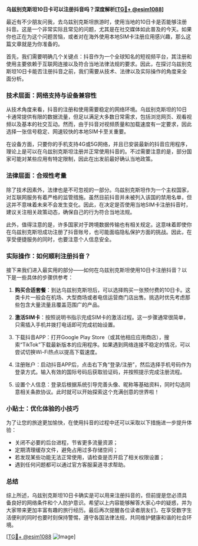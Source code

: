 **乌兹别克斯坦10日卡可以注册抖音吗？深度解析[[TG💪+ @esim1088](https://t.me/s/esim1088)]**

最近有不少朋友问我，去乌兹别克斯坦旅游时，使用当地的10日卡是否能够注册抖音。这是一个非常实际且常见的问题，尤其是在社交媒体如此普及的今天。如果你也正在为这个问题苦恼，或者对在海外使用本地SIM卡注册应用感兴趣，那么这篇文章就是为你准备的。

首先，我们需要明确几个关键点：抖音作为一个全球知名的短视频平台，其注册和使用主要依赖于互联网连接以及符合当地法律法规的要求。因此，在探讨乌兹别克斯坦10日卡能否注册抖音之前，我们需要从技术、法律以及实际操作的角度来全面分析。

### 技术层面：网络支持与设备兼容性

从技术角度来看，抖音的注册和使用需要稳定的网络环境。乌兹别克斯坦的10日卡通常提供有限的数据流量，但足以满足大多数日常需求，包括浏览网页、观看视频以及基本的社交互动。然而，由于抖音对视频质量和加载速度有一定要求，因此选择一张信号稳定、网速较快的本地SIM卡至关重要。

在设备方面，只要你的手机支持4G或5G网络，并且已安装最新的抖音应用程序，理论上是可以在乌兹别克斯坦注册并正常使用抖音的。不过需要注意的是，部分国家可能对某些应用有特定限制，因此在出发前最好确认当地政策。

### 法律层面：合规性考量

除了技术因素外，法律也是不可忽视的一部分。乌兹别克斯坦作为一个主权国家，对互联网服务有着严格的监管措施。虽然目前抖音并未被列入该国的禁用名单，但这并不意味着未来不会发生变化。因此，在决定是否使用当地SIM卡注册抖音时，建议关注相关政策动态，确保自己的行为符合当地法规。

此外，值得注意的是，许多国家对于跨境数据传输也有相关规定。这意味着即使你在乌兹别克斯坦成功注册了抖音账号，也可能面临隐私保护方面的挑战。因此，在享受便捷服务的同时，也要注意个人信息安全。

### 实际操作：如何顺利注册抖音？

接下来我们进入最实用的部分——如何在乌兹别克斯坦使用10日卡注册抖音？以下是一些具体的步骤供参考：

1. **购买合适套餐**：到达乌兹别克斯坦后，可以选择购买一张预付费的10日卡。这类卡片一般会在机场、大型商场或者电信运营商门店出售。挑选时优先考虑那些包含大量流量且覆盖范围广的产品。
   
2. **激活SIM卡**：按照说明书指示完成SIM卡的激活过程。这一步骤通常很简单，只需插入手机并拨打电话即可完成初始设置。

3. 下载抖音APP：打开Google Play Store（或其他相应应用商店），搜索“TikTok”下载最新版本的应用程序。如果遇到网络连接不稳定的情况，可以尝试切换Wi-Fi热点以提高下载速度。

4. 注册账户：启动抖音APP后，点击右下角“登录/注册”，然后选择手机号码作为登录方式。输入有效的国际号码后获取验证码，并按照提示完成注册流程。

5. 设置个人信息：登录后根据系统引导完善头像、昵称等基础资料，同时勾选同意相关条款协议。此时就可以开始探索这个充满创意的世界啦！

### 小贴士：优化体验的小技巧

为了让您的旅途更加愉快，在使用抖音的过程中还可以采取以下措施进一步提升体验：
- 关闭不必要的后台进程，节省更多流量资源；
- 定期清理缓存文件，避免占用过多存储空间；
- 若发现某些功能无法正常使用，请检查是否开启了相关权限设置；
- 遇到任何问题都可以通过官方客服渠道寻求帮助。

### 总结

综上所述，乌兹别克斯坦10日卡确实是可以用来注册抖音的，但前提是您必须具备良好的网络条件和个人防护意识。希望以上内容能够解答大家心中的疑惑，并为大家带来更加丰富有趣的旅行经历。最后再次提醒各位读者朋友们，在享受数字生活便利的同时也要时刻保持警惕，遵守各国法律法规，共同维护健康和谐的社会环境。

[[TG💪+ @esim1088](https://t.me/s/esim1088) ![Image](https://i.postimg.cc/4NQfJmqS/Snipaste-2025-05-13-00-14-12.png)]